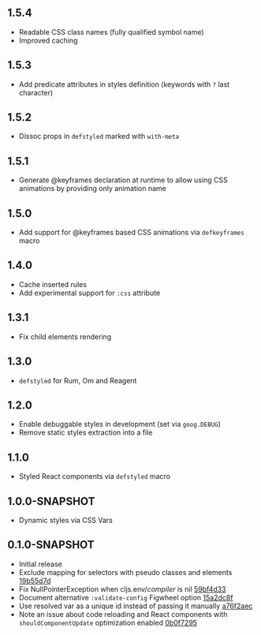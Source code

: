 ## 1.5.4
- Readable CSS class names (fully qualified symbol name)
- Improved caching

## 1.5.3
- Add predicate attributes in styles definition (keywords with `?` last character)

## 1.5.2
- Dissoc props in `defstyled` marked with `with-meta`

## 1.5.1
- Generate @keyframes declaration at runtime to allow using CSS animations by providing only animation name

## 1.5.0
- Add support for @keyframes based CSS animations via `defkeyframes` macro

## 1.4.0
- Cache inserted rules
- Add experimental support for `:css` attribute

## 1.3.1
- Fix child elements rendering

## 1.3.0
- `defstyled` for Rum, Om and Reagent

## 1.2.0
- Enable debuggable styles in development (set via `goog.DEBUG`)
- Remove static styles extraction into a file

## 1.1.0
- Styled React components via `defstyled` macro

## 1.0.0-SNAPSHOT
- Dynamic styles via CSS Vars

## 0.1.0-SNAPSHOT
- Initial release
- Exclude mapping for selectors with pseudo classes and elements [19b55d7d](https://github.com/roman01la/cljss/commit/19b55d7dcd8053dbd35fdcc7f4ec3de0ab4396e0)
- Fix NullPointerException when cljs.env/*compiler* is nil [59bf4d33](https://github.com/roman01la/cljss/commit/59bf4d3346f6af55322511df8b0de8e9dc0640ed)
- Document alternative `:validate-config` Figwheel option [15a2dc8f](https://github.com/roman01la/cljss/commit/15a2dc8fda08b3fe9a58f794712add412ec8a676)
- Use resolved var as a unique id instead of passing it manually [a76f2aec](https://github.com/roman01la/cljss/commit/a76f2aeccc94e5c29b47511286cfadaab7ce6936)
- Note an issue about code reloading and React components with `shouldComponentUpdate` optimization enabled [0b0f7295](https://github.com/roman01la/cljss/commit/0b0f7295c876574107f1ca86191363b3e89b11e8)
